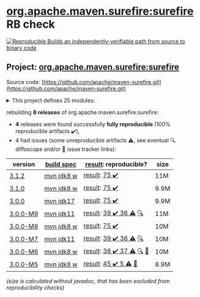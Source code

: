 [org.apache.maven.surefire:surefire](https://central.sonatype.com/artifact/org.apache.maven.surefire/surefire/3.1.2/versions) RB check
=======

[![Reproducible Builds](https://reproducible-builds.org/images/logos/rb.svg) an independently-verifiable path from source to binary code](https://reproducible-builds.org/)

## Project: [org.apache.maven.surefire:surefire](https://central.sonatype.com/artifact/org.apache.maven.surefire/surefire/3.1.2/versions)

Source code: [https://github.com/apache/maven-surefire.git](https://github.com/apache/maven-surefire.git)

<details><summary>This project defines 25 modules:</summary>

* [org.apache.maven.plugins:maven-failsafe-plugin](https://central.sonatype.com/artifact/org.apache.maven.plugins/maven-failsafe-plugin/3.1.2)
* [org.apache.maven.plugins:maven-surefire-plugin](https://central.sonatype.com/artifact/org.apache.maven.plugins/maven-surefire-plugin/3.1.2)
* [org.apache.maven.plugins:maven-surefire-report-plugin](https://central.sonatype.com/artifact/org.apache.maven.plugins/maven-surefire-report-plugin/3.1.2)
* [org.apache.maven.surefire:common-java5](https://central.sonatype.com/artifact/org.apache.maven.surefire/common-java5/3.1.2)
* [org.apache.maven.surefire:common-junit3](https://central.sonatype.com/artifact/org.apache.maven.surefire/common-junit3/3.1.2)
* [org.apache.maven.surefire:common-junit4](https://central.sonatype.com/artifact/org.apache.maven.surefire/common-junit4/3.1.2)
* [org.apache.maven.surefire:common-junit48](https://central.sonatype.com/artifact/org.apache.maven.surefire/common-junit48/3.1.2)
* [org.apache.maven.surefire:maven-surefire-common](https://central.sonatype.com/artifact/org.apache.maven.surefire/maven-surefire-common/3.1.2)
* [org.apache.maven.surefire:surefire](https://central.sonatype.com/artifact/org.apache.maven.surefire/surefire/3.1.2)
* [org.apache.maven.surefire:surefire-api](https://central.sonatype.com/artifact/org.apache.maven.surefire/surefire-api/3.1.2)
* [org.apache.maven.surefire:surefire-booter](https://central.sonatype.com/artifact/org.apache.maven.surefire/surefire-booter/3.1.2)
* [org.apache.maven.surefire:surefire-extensions-api](https://central.sonatype.com/artifact/org.apache.maven.surefire/surefire-extensions-api/3.1.2)
* [org.apache.maven.surefire:surefire-extensions-spi](https://central.sonatype.com/artifact/org.apache.maven.surefire/surefire-extensions-spi/3.1.2)
* [org.apache.maven.surefire:surefire-grouper](https://central.sonatype.com/artifact/org.apache.maven.surefire/surefire-grouper/3.1.2)
* [org.apache.maven.surefire:surefire-junit-platform](https://central.sonatype.com/artifact/org.apache.maven.surefire/surefire-junit-platform/3.1.2)
* [org.apache.maven.surefire:surefire-junit3](https://central.sonatype.com/artifact/org.apache.maven.surefire/surefire-junit3/3.1.2)
* [org.apache.maven.surefire:surefire-junit4](https://central.sonatype.com/artifact/org.apache.maven.surefire/surefire-junit4/3.1.2)
* [org.apache.maven.surefire:surefire-junit47](https://central.sonatype.com/artifact/org.apache.maven.surefire/surefire-junit47/3.1.2)
* [org.apache.maven.surefire:surefire-logger-api](https://central.sonatype.com/artifact/org.apache.maven.surefire/surefire-logger-api/3.1.2)
* [org.apache.maven.surefire:surefire-providers](https://central.sonatype.com/artifact/org.apache.maven.surefire/surefire-providers/3.1.2)
* [org.apache.maven.surefire:surefire-report-parser](https://central.sonatype.com/artifact/org.apache.maven.surefire/surefire-report-parser/3.1.2)
* [org.apache.maven.surefire:surefire-shadefire](https://central.sonatype.com/artifact/org.apache.maven.surefire/surefire-shadefire/3.1.2)
* [org.apache.maven.surefire:surefire-shared-utils](https://central.sonatype.com/artifact/org.apache.maven.surefire/surefire-shared-utils/3.1.2)
* [org.apache.maven.surefire:surefire-testng](https://central.sonatype.com/artifact/org.apache.maven.surefire/surefire-testng/3.1.2)
* [org.apache.maven.surefire:surefire-testng-utils](https://central.sonatype.com/artifact/org.apache.maven.surefire/surefire-testng-utils/3.1.2)
</details>

rebuilding **8 releases** of org.apache.maven.surefire:surefire:
- **4** releases were found successfully **fully reproducible** (100% reproducible artifacts :heavy_check_mark:),
- 4 had issues (some unreproducible artifacts :warning:, see eventual :mag: diffoscope and/or :memo: issue tracker links):

| version | [build spec](/BUILDSPEC.md) | [result](https://reproducible-builds.org/docs/jvm/): reproducible? | size |
| -- | --------- | ------ | -- |
| [3.1.2](https://central.sonatype.com/artifact/org.apache.maven.surefire/surefire/3.1.2/pom) | [mvn jdk8 w](surefire-3.1.2.buildspec) | [result](surefire-3.1.2.buildinfo): [75 :heavy_check_mark: ](surefire-3.1.2.buildcompare) | 11M |
| [3.1.0](https://central.sonatype.com/artifact/org.apache.maven.surefire/surefire/3.1.0/pom) | [mvn jdk8 w](surefire-3.1.0.buildspec) | [result](surefire-3.1.0.buildinfo): [75 :heavy_check_mark: ](surefire-3.1.0.buildcompare) | 9.9M |
| [3.0.0](https://central.sonatype.com/artifact/org.apache.maven.surefire/surefire/3.0.0/pom) | [mvn jdk17](surefire-3.0.0.buildspec) | [result](surefire-3.0.0.buildinfo): [75 :heavy_check_mark: ](surefire-3.0.0.buildcompare) | 9.9M |
| [3.0.0-M9](https://central.sonatype.com/artifact/org.apache.maven.surefire/surefire/3.0.0-M9/pom) | [mvn jdk11](surefire-3.0.0-M9.buildspec) | [result](surefire-3.0.0-M9.buildinfo): [39 :heavy_check_mark:  36 :warning:](surefire-3.0.0-M9.buildcompare) [:mag:](surefire-3.0.0-M9.diffoscope) | 11M |
| [3.0.0-M8](https://central.sonatype.com/artifact/org.apache.maven.surefire/surefire/3.0.0-M8/pom) | [mvn jdk8 w](surefire-3.0.0-M8.buildspec) | [result](surefire-3.0.0-M8.buildinfo): [75 :heavy_check_mark: ](surefire-3.0.0-M8.buildcompare) | 10M |
| [3.0.0-M7](https://central.sonatype.com/artifact/org.apache.maven.surefire/surefire/3.0.0-M7/pom) | [mvn jdk11](surefire-3.0.0-M7.buildspec) | [result](surefire-3.0.0-M7.buildinfo): [39 :heavy_check_mark:  36 :warning:](surefire-3.0.0-M7.buildcompare) [:mag:](surefire-3.0.0-M7.diffoscope) | 10M |
| [3.0.0-M6](https://central.sonatype.com/artifact/org.apache.maven.surefire/surefire/3.0.0-M6/pom) | [mvn jdk8 w](surefire-3.0.0-M6.buildspec) | [result](surefire-3.0.0-M6.buildinfo): [38 :heavy_check_mark:  37 :warning:](surefire-3.0.0-M6.buildcompare) [:mag:](surefire-3.0.0-M6.diffoscope) [:memo:](https://issues.apache.org/jira/browse/SUREFIRE-1802) | 10M |
| [3.0.0-M5](https://central.sonatype.com/artifact/org.apache.maven.surefire/surefire/3.0.0-M5/pom) | [mvn jdk8 w](surefire-3.0.0-M5.buildspec) | [result](surefire-shared-utils-3.0.0-M5.buildinfo): [45 :heavy_check_mark:  5 :warning:](surefire-shared-utils-3.0.0-M5.buildcompare) [:memo:](https://issues.apache.org/jira/browse/SUREFIRE-1802) | 8.9M |

<i>(size is calculated without javadoc, that has been excluded from reproducibility checks)</i>
